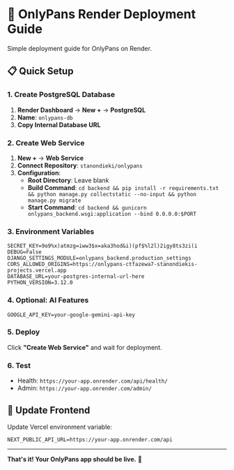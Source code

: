# 🚀 OnlyPans Render Deployment Guide

Simple deployment guide for OnlyPans on Render.

## 📋 Quick Setup

### 1. Create PostgreSQL Database
1. **Render Dashboard** → **New +** → **PostgreSQL**
2. **Name**: `onlypans-db`
3. **Copy Internal Database URL**

### 2. Create Web Service
1. **New +** → **Web Service**
2. **Connect Repository**: `stanondieki/onlypans`
3. **Configuration**:
   - **Root Directory**: Leave blank
   - **Build Command**: `cd backend && pip install -r requirements.txt && python manage.py collectstatic --no-input && python manage.py migrate`
   - **Start Command**: `cd backend && gunicorn onlypans_backend.wsgi:application --bind 0.0.0.0:$PORT`

### 3. Environment Variables
```env
SECRET_KEY=9o9%x)atmzg=iww3$x=aka3hod&i)(pf$%l2l)2igy8ts3zi(i
DEBUG=False
DJANGO_SETTINGS_MODULE=onlypans_backend.production_settings
CORS_ALLOWED_ORIGINS=https://onlypans-ctfazewa7-stanondiekis-projects.vercel.app
DATABASE_URL=your-postgres-internal-url-here
PYTHON_VERSION=3.12.0
```

### 4. Optional: AI Features
```env
GOOGLE_API_KEY=your-google-gemini-api-key
```

### 5. Deploy
Click **"Create Web Service"** and wait for deployment.

### 6. Test
- Health: `https://your-app.onrender.com/api/health/`
- Admin: `https://your-app.onrender.com/admin/`

## 🔧 Update Frontend
Update Vercel environment variable:
```env
NEXT_PUBLIC_API_URL=https://your-app.onrender.com/api
```

---
**That's it! Your OnlyPans app should be live.** 🎉
